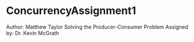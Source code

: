 # ConcurrencyAssignment1
Author: Matthew Taylor
Solving the Producer-Consumer Problem
Assigned by: Dr. Kevin McGrath
